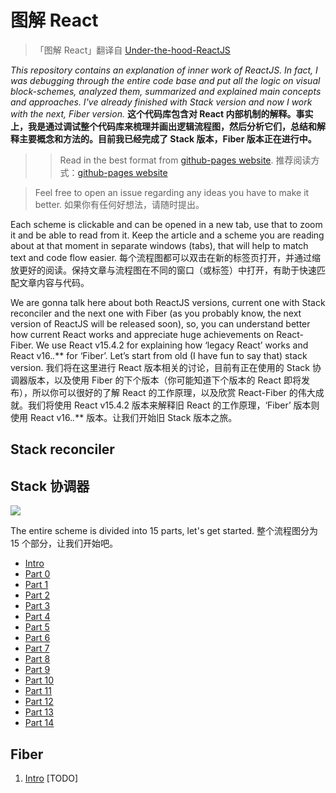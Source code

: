 # 图解 React

> 「图解 React」翻译自 [Under-the-hood-ReactJS](https://github.com/Bogdan-Lyashenko/Under-the-hood-ReactJS)

<em> This repository contains an explanation of inner work of ReactJS. In fact, I was debugging through the entire code base and put all the logic on visual block-schemes, analyzed them, summarized and explained main concepts and approaches. I've already finished with Stack version and now I work with the next, Fiber version.  </em>
**这个代码库包含对 React
内部机制的解释。事实上，我是通过调试整个代码库来梳理并画出逻辑流程图，然后分析它们，总结和解释主要概念和方法的。目前我已经完成了
Stack 版本，Fiber 版本正在进行中。**

>> Read in the best format from [github-pages website](https://bogdan-lyashenko.github.io/Under-the-hood-ReactJS/).
>> 推荐阅读方式：[github-pages website](http://ahonn.github.io/Under-the-hood-ReactJS-CN/)

> Feel free to open an issue regarding any ideas you have to make it better.
> 如果你有任何好想法，请随时提出。

Each scheme is clickable and can be opened in a new tab, use that to zoom it and be able to read from it. Keep the article and a scheme you are reading about at that moment in separate windows (tabs), that will help to match text and code flow easier.
每个流程图都可以双击在新的标签页打开，并通过缩放更好的阅读。保持文章与流程图在不同的窗口（或标签）中打开，有助于快速匹配文章内容与代码。

We are gonna talk here about both ReactJS versions, current one with Stack reconciler and the next one with Fiber (as you probably know, the next version of ReactJS will be released soon), so, you can understand better how current React works and appreciate huge achievements on React-Fiber.  We use React v15.4.2 for explaining how ‘legacy React’ works and React v16.*.*** for ‘Fiber’. Let’s start from old (I have fun to say that) stack version.
我们将在这里进行 React 版本相关的讨论，目前有正在使用的 Stack 协调器版本，以及使用 Fiber 的下个版本（你可能知道下个版本的 React
即将发布），所以你可以很好的了解 React 的工作原理，以及欣赏 React-Fiber 的伟大成就。我们将使用 React v15.4.2
版本来解释旧 React 的工作原理，‘Fiber’ 版本则使用 React v16.*.*** 版本。让我们开始旧 Stack 版本之旅。


## Stack reconciler
## Stack 协调器
[![](./stack/images/intro/all-page-stack-reconciler-25-scale.jpg)](./stack/images/intro/all-page-stack-reconciler.svg)

The entire scheme is divided into 15 parts, let's get started.
整个流程图分为 15 个部分，让我们开始吧。

* [Intro](./stack/book/Intro.md)
* [Part 0](./stack/book/Part-0.md)
* [Part 1](./stack/book/Part-1.md)
* [Part 2](./stack/book/Part-2.md)
* [Part 3](./stack/book/Part-3.md)
* [Part 4](./stack/book/Part-4.md)
* [Part 5](./stack/book/Part-5.md)
* [Part 6](./stack/book/Part-6.md)
* [Part 7](./stack/book/Part-7.md)
* [Part 8](./stack/book/Part-8.md)
* [Part 9](./stack/book/Part-9.md)
* [Part 10](./stack/book/Part-10.md)
* [Part 11](./stack/book/Part-11.md)
* [Part 12](./stack/book/Part-12.md)
* [Part 13](./stack/book/Part-13.md)
* [Part 14](./stack/book/Part-14.md)



## Fiber
1. [Intro](./fiber/book/Intro.md) [TODO]
